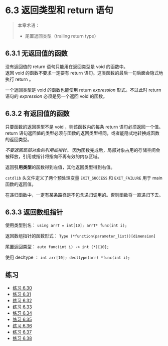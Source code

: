 # 6.3 返回类型和 return 语句

> 本章术语：
>  
> * 尾置返回类型（trailing return type）

## 6.3.1 无返回值的函数

没有返回值的 return 语句只能用在返回类型是 void 的函数中。  
返回 void 的函数不要求一定要有 return 语句。这类函数的最后一句后面会隐式地执行 return 。

一个返回类型是 void 的函数也能使用 return *expression* 形式。不过此时 return 语句的 *expression* 必须是另一个返回 void 的函数。

## 6.3.2 有返回值的函数

只要函数的返回类型不是 void ，则该函数内的每条 return 语句必须返回一个值。  
return 语句返回值的类型必须与函数的返回类型相同，或者能隐式地转换成函数的返回类型。

*不要返回局部对象的引用或指针。* 因为函数完成后，局部对象占用的存储空间会被释放，引用或指针将指向不再有效的内存区域。

返回**引用类型**的函数得到左值，其他返回类型得到右值。

`cstdlib` 头文件定义了两个预处理变量 `EXIT_SUCCESS` 和 `EXIT_FAILURE` 用于 main 函数的返回值。

在递归函数中，一定有某条路径是不包含递归调用的。否则函数将一直递归下去。

## 6.3.3 返回数组指针

使用类型别名： `using arrT = int[10]; arrT* func(int i);`

返回数组指针的函数形式： `Type (*function(parameter_list))[dimension]`

尾置返回类型： `auto func(int i) -> int (*)[10];`

使用 decltype ： `int arr[10]; decltype(arr) *func(int i);`

## 练习

* [练习 6.30](../src/quiz_6.30.cpp)
* [练习 6.31](../src/quiz_6.31.md)
* [练习 6.32](../src/quiz_6.32.cpp)
* [练习 6.33](../src/quiz_6.33.cpp)
* [练习 6.34](../src/quiz_6.34.md)
* [练习 6.35](../src/quiz_6.35.md)
* [练习 6.36](../src/quiz_6.36.cpp)
* [练习 6.37](../src/quiz_6.37.cpp)
* [练习 6.38](../src/quiz_6.38.cpp)
